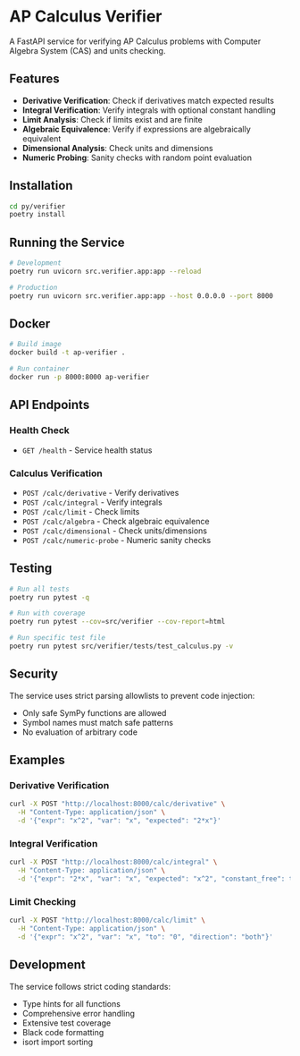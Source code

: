 # AP Calculus Verifier

A FastAPI service for verifying AP Calculus problems with Computer Algebra System (CAS) and units checking.

## Features

- **Derivative Verification**: Check if derivatives match expected results
- **Integral Verification**: Verify integrals with optional constant handling
- **Limit Analysis**: Check if limits exist and are finite
- **Algebraic Equivalence**: Verify if expressions are algebraically equivalent
- **Dimensional Analysis**: Check units and dimensions
- **Numeric Probing**: Sanity checks with random point evaluation

## Installation

```bash
cd py/verifier
poetry install
```

## Running the Service

```bash
# Development
poetry run uvicorn src.verifier.app:app --reload

# Production
poetry run uvicorn src.verifier.app:app --host 0.0.0.0 --port 8000
```

## Docker

```bash
# Build image
docker build -t ap-verifier .

# Run container
docker run -p 8000:8000 ap-verifier
```

## API Endpoints

### Health Check
- `GET /health` - Service health status

### Calculus Verification
- `POST /calc/derivative` - Verify derivatives
- `POST /calc/integral` - Verify integrals
- `POST /calc/limit` - Check limits
- `POST /calc/algebra` - Check algebraic equivalence
- `POST /calc/dimensional` - Check units/dimensions
- `POST /calc/numeric-probe` - Numeric sanity checks

## Testing

```bash
# Run all tests
poetry run pytest -q

# Run with coverage
poetry run pytest --cov=src/verifier --cov-report=html

# Run specific test file
poetry run pytest src/verifier/tests/test_calculus.py -v
```

## Security

The service uses strict parsing allowlists to prevent code injection:
- Only safe SymPy functions are allowed
- Symbol names must match safe patterns
- No evaluation of arbitrary code

## Examples

### Derivative Verification
```bash
curl -X POST "http://localhost:8000/calc/derivative" \
  -H "Content-Type: application/json" \
  -d '{"expr": "x^2", "var": "x", "expected": "2*x"}'
```

### Integral Verification
```bash
curl -X POST "http://localhost:8000/calc/integral" \
  -H "Content-Type: application/json" \
  -d '{"expr": "2*x", "var": "x", "expected": "x^2", "constant_free": true}'
```

### Limit Checking
```bash
curl -X POST "http://localhost:8000/calc/limit" \
  -H "Content-Type: application/json" \
  -d '{"expr": "x^2", "var": "x", "to": "0", "direction": "both"}'
```

## Development

The service follows strict coding standards:
- Type hints for all functions
- Comprehensive error handling
- Extensive test coverage
- Black code formatting
- isort import sorting
